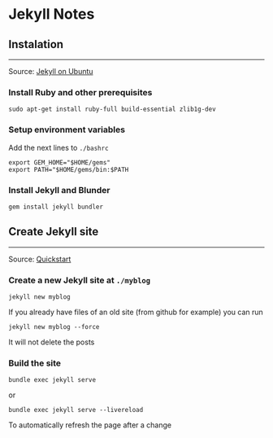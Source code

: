 # Jekyll Notes

## Instalation

---

Source: [Jekyll on Ubuntu](https://jekyllrb.com/docs/installation/ubuntu/)

### Install Ruby and other prerequisites

```
sudo apt-get install ruby-full build-essential zlib1g-dev
```

### Setup environment variables

Add the next lines to `./bashrc`

```
export GEM_HOME="$HOME/gems"
export PATH="$HOME/gems/bin:$PATH
```

### Install Jekyll and Blunder

```
gem install jekyll bundler
```


## Create Jekyll site

---

Source: [Quickstart](https://jekyllrb.com/docs/)

### Create a new Jekyll site at `./myblog`

```
jekyll new myblog
```

If you already have files of an old site (from github for example) you can run

```
jekyll new myblog --force
```

It will not delete the posts

### Build the site

```
bundle exec jekyll serve
```

or 

```
bundle exec jekyll serve --livereload
```

To automatically refresh the page after a change